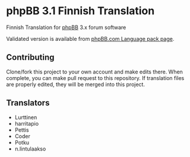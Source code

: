 # phpBB 3.1 Finnish Translation
Finnish Translation for [phpBB](https://www.phpbb.com) 3.x forum software

Validated version is available from [phpBB.com Language pack page](https://www.phpbb.com/customise/db/translation/finnish/).

## Contributing

Clone/fork this project to your own account and make edits there. When complete, you can make pull request to this repository. If translation files are properly edited, they will be merged into this project.

Translators
---
* Lurttinen
* harritapio
* Pettis
* Coder
* Potku
* n.lintulaakso
